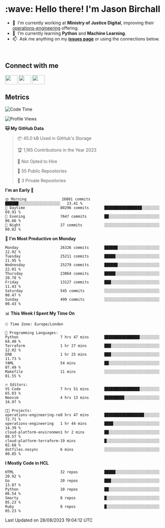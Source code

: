 <h1 align="left" id="jason-title">:wave: Hello there! I'm Jason Birchall</h1>

- :office: &nbsp;I'm currently working at **Ministry of Justice Digital**, improving their [operations-engineering](https://github.com/ministryofjustice/operations-engineering) offering.
- :seedling: &nbsp;I’m currently learning **Python** and **Machine Learning**.
- :mailbox: &nbsp;Ask me anything on my **[issues page]** or using the connections below.


<br>

<h2>Connect with me</h2>
<p>
<a href="https://twitter.com/jsonBirchall" target="blank"><img align="center" src="https://cdn.jsdelivr.net/npm/simple-icons@3.0.1/icons/twitter.svg" alt="" height="30" width="40" /></a>
<a href="https://keybase.io/json0" target="blank"><img align="center" src="https://cdn.jsdelivr.net/npm/simple-icons@3.0.1/icons/keybase.svg" alt="" height="30" width="40" /></a>
<a href="https://www.reddit.com/user/kakorate" target="blank"><img align="center" src="https://cdn.jsdelivr.net/npm/simple-icons@3.0.1/icons/reddit.svg" alt="" height="30" width="40" /></a>
</p>

<h2>Metrics</h2>

<!--START_SECTION:waka-->
![Code Time](http://img.shields.io/badge/Code%20Time-1%2C192%20hrs%2036%20mins-blue)

![Profile Views](http://img.shields.io/badge/Profile%20Views-0-blue)

**🐱 My GitHub Data** 

> 📦 45.0 kB Used in GitHub's Storage 
 > 
> 🏆 1,165 Contributions in the Year 2023
 > 
> 🚫 Not Opted to Hire
 > 
> 📜 55 Public Repositories 
 > 
> 🔑 3 Private Repositories 
 > 
**I'm an Early 🐤** 

```text
🌞 Morning                26881 commits       ██████░░░░░░░░░░░░░░░░░░░   23.41 % 
🌆 Daytime                80296 commits       █████████████████░░░░░░░░   69.91 % 
🌃 Evening                7647 commits        ██░░░░░░░░░░░░░░░░░░░░░░░   06.66 % 
🌙 Night                  27 commits          ░░░░░░░░░░░░░░░░░░░░░░░░░   00.02 % 
```
📅 **I'm Most Productive on Monday** 

```text
Monday                   26326 commits       ██████░░░░░░░░░░░░░░░░░░░   22.92 % 
Tuesday                  25211 commits       █████░░░░░░░░░░░░░░░░░░░░   21.95 % 
Wednesday                25279 commits       ██████░░░░░░░░░░░░░░░░░░░   22.01 % 
Thursday                 23864 commits       █████░░░░░░░░░░░░░░░░░░░░   20.78 % 
Friday                   13127 commits       ███░░░░░░░░░░░░░░░░░░░░░░   11.43 % 
Saturday                 545 commits         ░░░░░░░░░░░░░░░░░░░░░░░░░   00.47 % 
Sunday                   499 commits         ░░░░░░░░░░░░░░░░░░░░░░░░░   00.43 % 
```


📊 **This Week I Spent My Time On** 

```text
🕑︎ Time Zone: Europe/London

💬 Programming Languages: 
Python                   7 hrs 47 mins       ████████████████░░░░░░░░░   64.40 % 
Terraform                1 hr 27 mins        ███░░░░░░░░░░░░░░░░░░░░░░   12.02 % 
ERB                      1 hr 25 mins        ███░░░░░░░░░░░░░░░░░░░░░░   11.73 % 
YAML                     54 mins             ██░░░░░░░░░░░░░░░░░░░░░░░   07.49 % 
Makefile                 11 mins             ░░░░░░░░░░░░░░░░░░░░░░░░░   01.55 % 

🔥 Editors: 
VS Code                  7 hrs 51 mins       ████████████████░░░░░░░░░   65.03 % 
Neovim                   4 hrs 13 mins       █████████░░░░░░░░░░░░░░░░   34.97 % 

🐱‍💻 Projects: 
operations-engineering-re8 hrs 47 mins       ██████████████████░░░░░░░   72.71 % 
operations-engineering   1 hr 44 mins        ████░░░░░░░░░░░░░░░░░░░░░   14.39 % 
cloud-platform-environmen1 hr 2 mins         ██░░░░░░░░░░░░░░░░░░░░░░░   08.57 % 
cloud-platform-terraform-19 mins             █░░░░░░░░░░░░░░░░░░░░░░░░   02.68 % 
dotfiles.nosync          6 mins              ░░░░░░░░░░░░░░░░░░░░░░░░░   00.85 % 
```

**I Mostly Code in HCL** 

```text
HTML                     32 repos            █████░░░░░░░░░░░░░░░░░░░░   20.92 % 
Go                       20 repos            ███░░░░░░░░░░░░░░░░░░░░░░   13.07 % 
Python                   10 repos            ██░░░░░░░░░░░░░░░░░░░░░░░   06.54 % 
Smarty                   8 repos             █░░░░░░░░░░░░░░░░░░░░░░░░   05.23 % 
Ruby                     8 repos             █░░░░░░░░░░░░░░░░░░░░░░░░   05.23 % 
```




 Last Updated on 28/08/2023 19:04:12 UTC
<!--END_SECTION:waka-->

<!-- links -->

[issues page]: https://github.com/jasonBirchall/jasonBirchall/issues "jasonBirchall/issues"

